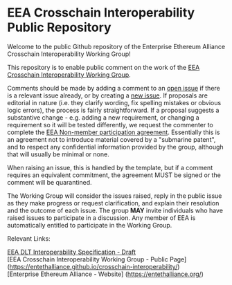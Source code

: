 # EEA Crosschain Interoperability Public Repository

Welcome to the public Github repository of the Enterprise Ethereum Alliance Crosschain Interoperability Working Group!

This repository is to enable public comment on the work of the [EEA Crosschain Interoperability Working Group](https://entethalliance.github.io/crosschain-interoperability/).

Comments should be made by adding a comment to an [open issue](https://github.com/EntEthAlliance/dlt-interop/issues) if there is a relevant issue already, or by creating a
[new issue](https://github.com/EntEthAlliance/dlt-interop/issues/new/choose). If proposals are editorial in nature (i.e. they clarify wording, fix spelling mistakes or obvious logic errors),
the process is fairly straightforward. If a proposal suggests a substantive change - e.g. adding a new requirement, or changing a requirement so it will be tested differently,
we request the commenter to complete the [EEA Non-member participation agreement](https://github.com/EntEthAlliance/Ethtrust-public/blob/main/EEA-Non-Member-Participation-Agreement.pdf). Essentially this is an agreement not to introduce material covered by a "submarine patent",
and to respect any confidential information provided by the group, although that will usually be minimal or none.

When raising an issue, this is handled by the template, but if a comment requires an equivalent commitment,
the agreement MUST be signed or the comment will be quarantined.

The Working Group will consider the issues raised, reply in the public issue as they make progress or request clarification, and explain their resolution and the outcome of each issue.
The group **MAY** invite individuals who have raised issues to participate in a discussion. Any member of EEA is automatically entitled to participate in the Working Group.


Relevant Links:

[EEA DLT Interoperability Specification - Draft](https://entethalliance.github.io/crosschain-interoperability/draft_dlt-interop_techspec.html) </br>
[EEA Crosschain Interoperability Working Group - Public Page] (https://entethalliance.github.io/crosschain-interoperability/)</br>
[Enterprise Ethereum Alliance - Website] (https://entethalliance.org/)

